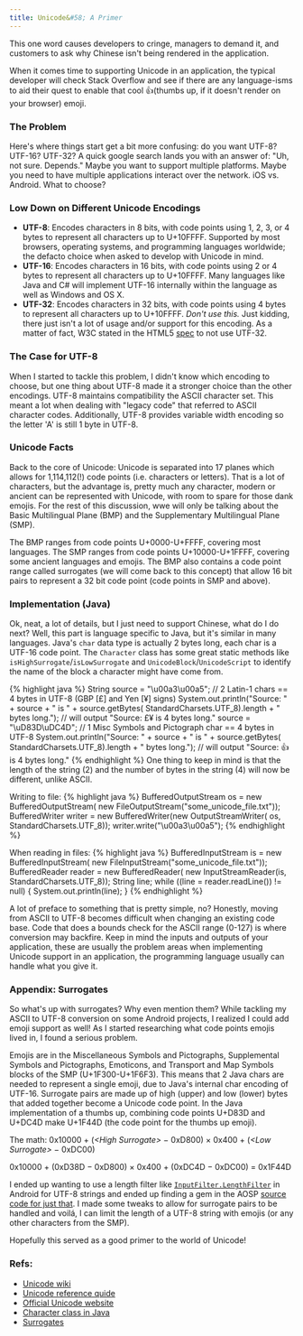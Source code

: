 ```yaml
---
title: Unicode&#58; A Primer
---
```


This one word causes developers to cringe, managers to demand it, and customers to ask why Chinese isn't being rendered in the application.

When it comes time to supporting Unicode in an application, the typical developer will check Stack Overflow and see if there are any language-isms to aid their quest to enable that cool 👍(thumbs up, if it doesn't render on your browser) emoji.

### The Problem
Here's where things start get a bit more confusing: do you want UTF-8? UTF-16? UTF-32? A quick google search lands you with an answer of: "Uh, not sure. Depends." Maybe you want to support multiple platforms. Maybe you need to have multiple applications interact over the network. iOS vs. Android. What to choose?

### Low Down on Different Unicode Encodings
* **UTF-8**: Encodes characters in 8 bits, with code points using 1, 2, 3, or 4 bytes to represent all characters up to U+10FFFF. Supported by most browsers, operating systems, and programming languages worldwide; the defacto choice when asked to develop with Unicode in mind.
* **UTF-16**: Encodes characters in 16 bits, with code points using 2 or 4 bytes to represent all characters up to U+10FFFF. Many languages like Java and C# will implement UTF-16 internally within the language as well as Windows and OS X.
* **UTF-32**: Encodes characters in 32 bits, with code points using 4 bytes to represent all characters up to U+10FFFF. *Don't use this.* Just kidding, there just isn't a lot of usage and/or support for this encoding. As a matter of fact, W3C stated in the HTML5 [spec](http://www.w3.org/html/wg/drafts/html/master/semantics.html#charset) to not use UTF-32. 

### The Case for UTF-8
When I started to tackle this problem, I didn't know which encoding to choose, but one thing about UTF-8 made it a stronger choice than the other encodings. UTF-8 maintains compatibility the ASCII character set. This meant a lot when dealing with "legacy code" that referred to ASCII character codes. Additionally, UTF-8 provides variable width encoding so the letter 'A' is still 1 byte in UTF-8.

### Unicode Facts
Back to the core of Unicode: Unicode is separated into 17 planes which allows for 1,114,112(!) code points (i.e. characters or letters). That is a lot of characters, but the advantage is, pretty much any character, modern or ancient can be represented with Unicode, with room to spare for those dank emojis. For the rest of this discussion, wwe will only be talking about the Basic Multilingual Plane (BMP) and the Supplementary Multilingual Plane (SMP).

The BMP ranges from code points U+0000-U+FFFF, covering most languages. The SMP ranges from code points U+10000-U+1FFFF, covering some ancient languages and emojis. The BMP also contains a code point range called surrogates (we will come back to this concept) that allow 16 bit pairs to represent a 32 bit code point (code points in SMP and above).

### Implementation (Java)
Ok, neat, a lot of details, but I just need to support Chinese, what do I do next? Well, this part is language specific to Java, but it's similar in many languages.
Java's `char` data type is actually 2 bytes long, each char is a UTF-16 code point. The `Character` class has some great static methods like `isHighSurrogate`/`isLowSurrogate` and `UnicodeBlock`/`UnicodeScript` to identify the name of the block a character might have come from.

{% highlight java %}
String source = "\u00a3\u00a5"; 
// 2 Latin-1 chars == 4 bytes in UTF-8 (GBP [£] and Yen [¥] signs)
System.out.println("Source: " + source + " is " + source.getBytes(
	StandardCharsets.UTF_8).length + " bytes long."); 
	// will output "Source: £¥ is 4 bytes long."
source = "\uD83D\uDC4D"; 
	// 1 Misc Symbols and Pictograph char == 4 bytes in UTF-8
System.out.println("Source: " + source + " is " + source.getBytes(
	StandardCharsets.UTF_8).length + " bytes long."); 
	// will output "Source: 👍 is 4 bytes long."
{% endhighlight %}
One thing to keep in mind is that the length of the string (2) and the number of bytes in the string (4) will now be different, unlike ASCII.

Writing to file:
{% highlight java %}
BufferedOutputStream os = new BufferedOutputStream(
	new FileOutputStream("some_unicode_file.txt"));
BufferedWriter writer = new BufferedWriter(new OutputStreamWriter(
	os, StandardCharsets.UTF_8));
writer.write("\u00a3\u00a5");
{% endhighlight %}

When reading in files:
{% highlight java %}
BufferedInputStream is = new BufferedInputStream(
	new FileInputStream("some_unicode_file.txt"));
BufferedReader reader = new BufferedReader(
	new InputStreamReader(is, StandardCharsets.UTF_8));
String line;
while ((line = reader.readLine()) != null) {
	System.out.println(line);
}
{% endhighlight %}

A lot of preface to something that is pretty simple, no? Honestly, moving from ASCII to UTF-8 becomes difficult when changing an existing code base. Code that does a bounds check for the ASCII range (0-127) is where conversion may backfire. Keep in mind the inputs and outputs of your application, these are usually the problem areas when implementing Unicode support in an application, the programming language usually can handle what you give it.

### Appendix: Surrogates
So what's up with surrogates? Why even mention them?
While tackling my ASCII to UTF-8 conversion on some Android projects, I realized I could add emoji support as well! As I started researching what code points emojis lived in, I found a serious problem.

Emojis are in the Miscellaneous Symbols and Pictographs, Supplemental Symbols and Pictographs, Emoticons, and Transport and Map Symbols blocks of the SMP (U+1F300-U+1F6F3). This means that 2 Java chars are needed to represent a single emoji, due to Java's internal char encoding of UTF-16. Surrogate pairs are made up of high (upper) and low (lower) bytes that added together become a Unicode code point. In the Java implementation of a thumbs up, combining code points U+D83D and U+DC4D make U+1F44D (the code point for the thumbs up emoji).

The math: 0x10000 + (*&lt;High Surrogate&gt;* − 0xD800) × 0x400 + (*&lt;Low Surrogate&gt;* − 0xDC00)

0x10000 + (0xD38D − 0xD800) × 0x400 + (0xDC4D − 0xDC00) = 0x1F44D

I ended up wanting to use a length filter like [`InputFilter.LengthFilter`](http://developer.android.com/reference/android/text/InputFilter.LengthFilter.html) in Android for UTF-8 strings and ended up finding a gem in the AOSP [source code for just that](https://android.googlesource.com/platform/packages/apps/Settings.git/+/master/src/com/android/settings/bluetooth/Utf8ByteLengthFilter.java). I made some tweaks to allow for surrogate pairs to be handled and voilá, I can limit the length of a UTF-8 string with emojis (or any other characters from the SMP).

Hopefully this served as a good primer to the world of Unicode!

### Refs:
* [Unicode wiki](https://en.wikipedia.org/wiki/Unicode)
* [Unicode reference quide](http://unicodebook.readthedocs.org/en/latest)
* [Official Unicode website](http://unicode.org/faq/utf_bom.html)
* [Character class in Java](http://docs.oracle.com/javase/7/docs/api/java/lang/Character.html)
* [Surrogates](https://en.wikipedia.org/wiki/Universal_Character_Set_characters#Surrogates)
